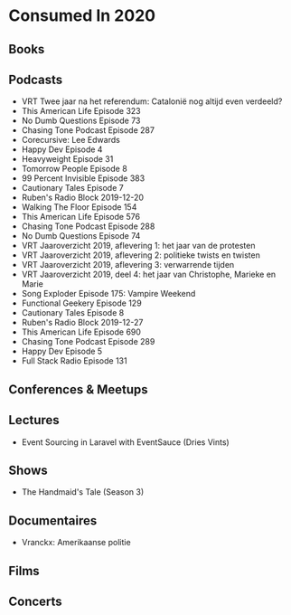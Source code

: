 # Consumed In 2020


## Books



## Podcasts

- VRT Twee jaar na het referendum: Catalonië nog altijd even verdeeld?
- This American Life Episode 323
- No Dumb Questions Episode 73
- Chasing Tone Podcast Episode 287
- Corecursive: Lee Edwards
- Happy Dev Episode 4
- Heavyweight Episode 31
- Tomorrow People Episode 8
- 99 Percent Invisible Episode 383
- Cautionary Tales Episode 7
- Ruben's Radio Block 2019-12-20
- Walking The Floor Episode 154
- This American Life Episode 576
- Chasing Tone Podcast Episode 288
- No Dumb Questions Episode 74
- VRT Jaaroverzicht 2019, aflevering 1: het jaar van de protesten
- VRT Jaaroverzicht 2019, aflevering 2: politieke twists en twisten
- VRT Jaaroverzicht 2019, aflevering 3: verwarrende tijden
- VRT Jaaroverzicht 2019, deel 4: het jaar van Christophe, Marieke en Marie
- Song Exploder Episode 175: Vampire Weekend
- Functional Geekery Episode 129
- Cautionary Tales Episode 8
- Ruben's Radio Block 2019-12-27
- This American Life Episode 690
- Chasing Tone Podcast Episode 289
- Happy Dev Episode 5
- Full Stack Radio Episode 131


## Conferences & Meetups



## Lectures

- Event Sourcing in Laravel with EventSauce (Dries Vints)


## Shows

- The Handmaid's Tale (Season 3)


## Documentaires

- Vranckx: Amerikaanse politie


## Films



## Concerts

